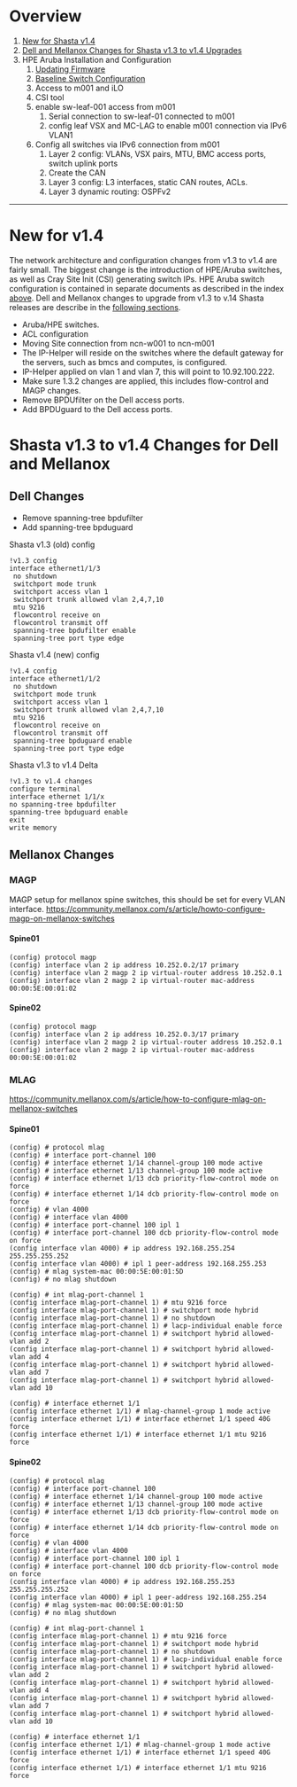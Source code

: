 # Overview
1. [New for Shasta v1.4](#new-for-v1.4)
1. [Dell and Mellanox Changes for Shasta v1.3 to v1.4 Upgrades](#shasta-v1.3-to-v1.4-changes) 
1. HPE Aruba Installation and Configuration
    1. [Updating Firmware](409-MGMT-NET-FIRMWARE-UPDATE.md)
    1. [Baseline Switch Configuration](402-MGMT-NET-BASE-CONFIG.md)
    1. Access to m001 and iLO
    1. CSI tool
    1. enable sw-leaf-001 access from m001
        1. Serial connection to sw-leaf-01 connected to m001 
        1. config leaf VSX and MC-LAG to enable m001 connection via IPv6 VLAN1
    1. Config all switches via IPv6 connection from m001
        1. Layer 2 config: VLANs, VSX pairs, MTU, BMC access ports, switch uplink ports
        1. Create the CAN
        1. Layer 3 config: L3 interfaces, static CAN routes, ACLs.
        1. Layer 3 dynamic routing: OSPFv2

----------------------------------------

# New for v1.4
The network architecture and configuration changes from v1.3 to v1.4 are fairly small. The biggest change is the introduction of HPE/Aruba switches, as well as Cray Site Init (CSI) generating switch IPs. HPE Aruba switch configuration is contained in separate documents as described in the index [above](#overview).  Dell and Mellanox changes to upgrade from v1.3 to v.14 Shasta releases are describe in the [following sections](#shasta-v1.3-to-v1.4-changes-for-dell-and-mellanox).

*   Aruba/HPE switches.
*   ACL configuration
*   Moving Site connection from ncn-w001 to ncn-m001
*   The IP-Helper will reside on the switches where the default gateway for the servers, such as bmcs and computes, is configured.
*   IP-Helper applied on vlan 1 and vlan 7, this will point to 10.92.100.222.
*   Make sure 1.3.2 changes are applied, this includes flow-control and MAGP changes.
*   Remove BPDUfilter on the Dell access ports.
*   Add BPDUguard to the Dell access ports.

 # Shasta v1.3 to v1.4 Changes for Dell and Mellanox
## Dell Changes
* Remove spanning-tree bpdufilter
* Add spanning-tree bpduguard

Shasta v1.3 (old) config
```
!v1.3 config
interface ethernet1/1/3
 no shutdown
 switchport mode trunk
 switchport access vlan 1
 switchport trunk allowed vlan 2,4,7,10
 mtu 9216
 flowcontrol receive on
 flowcontrol transmit off
 spanning-tree bpdufilter enable
 spanning-tree port type edge
```

Shasta v1.4 (new) config
```
!v1.4 config
interface ethernet1/1/2
 no shutdown
 switchport mode trunk
 switchport access vlan 1
 switchport trunk allowed vlan 2,4,7,10
 mtu 9216
 flowcontrol receive on
 flowcontrol transmit off
 spanning-tree bpduguard enable
 spanning-tree port type edge
```

Shasta v1.3 to v1.4 Delta
```
!v1.3 to v1.4 changes
configure terminal
interface ethernet 1/1/x
no spanning-tree bpdufilter 
spanning-tree bpduguard enable
exit
write memory
```

## Mellanox Changes
### MAGP
MAGP setup for mellanox spine switches, this should be set for every VLAN interface. 
https://community.mellanox.com/s/article/howto-configure-magp-on-mellanox-switches
#### Spine01
```
(config) protocol magp
(config) interface vlan 2 ip address 10.252.0.2/17 primary
(config) interface vlan 2 magp 2 ip virtual-router address 10.252.0.1
(config) interface vlan 2 magp 2 ip virtual-router mac-address 00:00:5E:00:01:02
```
#### Spine02
```
(config) protocol magp
(config) interface vlan 2 ip address 10.252.0.3/17 primary
(config) interface vlan 2 magp 2 ip virtual-router address 10.252.0.1
(config) interface vlan 2 magp 2 ip virtual-router mac-address 00:00:5E:00:01:02
```

### MLAG
https://community.mellanox.com/s/article/how-to-configure-mlag-on-mellanox-switches
#### Spine01
```
(config) # protocol mlag
(config) # interface port-channel 100
(config) # interface ethernet 1/14 channel-group 100 mode active
(config) # interface ethernet 1/13 channel-group 100 mode active
(config) # interface ethernet 1/13 dcb priority-flow-control mode on force
(config) # interface ethernet 1/14 dcb priority-flow-control mode on force
(config) # vlan 4000
(config) # interface vlan 4000
(config) # interface port-channel 100 ipl 1
(config) # interface port-channel 100 dcb priority-flow-control mode on force
(config interface vlan 4000) # ip address 192.168.255.254 255.255.255.252
(config interface vlan 4000) # ipl 1 peer-address 192.168.255.253
(config) # mlag system-mac 00:00:5E:00:01:5D
(config) # no mlag shutdown

(config) # int mlag-port-channel 1
(config interface mlag-port-channel 1) # mtu 9216 force
(config interface mlag-port-channel 1) # switchport mode hybrid
(config interface mlag-port-channel 1) # no shutdown
(config interface mlag-port-channel 1) # lacp-individual enable force
(config interface mlag-port-channel 1) # switchport hybrid allowed-vlan add 2
(config interface mlag-port-channel 1) # switchport hybrid allowed-vlan add 4
(config interface mlag-port-channel 1) # switchport hybrid allowed-vlan add 7
(config interface mlag-port-channel 1) # switchport hybrid allowed-vlan add 10

(config) # interface ethernet 1/1
(config interface ethernet 1/1) # mlag-channel-group 1 mode active
(config interface ethernet 1/1) # interface ethernet 1/1 speed 40G force
(config interface ethernet 1/1) # interface ethernet 1/1 mtu 9216 force
```

#### Spine02
```
(config) # protocol mlag
(config) # interface port-channel 100
(config) # interface ethernet 1/14 channel-group 100 mode active
(config) # interface ethernet 1/13 channel-group 100 mode active
(config) # interface ethernet 1/13 dcb priority-flow-control mode on force
(config) # interface ethernet 1/14 dcb priority-flow-control mode on force
(config) # vlan 4000
(config) # interface vlan 4000
(config) # interface port-channel 100 ipl 1
(config) # interface port-channel 100 dcb priority-flow-control mode on force
(config interface vlan 4000) # ip address 192.168.255.253 255.255.255.252
(config interface vlan 4000) # ipl 1 peer-address 192.168.255.254
(config) # mlag system-mac 00:00:5E:00:01:5D
(config) # no mlag shutdown

(config) # int mlag-port-channel 1
(config interface mlag-port-channel 1) # mtu 9216 force
(config interface mlag-port-channel 1) # switchport mode hybrid
(config interface mlag-port-channel 1) # no shutdown
(config interface mlag-port-channel 1) # lacp-individual enable force
(config interface mlag-port-channel 1) # switchport hybrid allowed-vlan add 2
(config interface mlag-port-channel 1) # switchport hybrid allowed-vlan add 4
(config interface mlag-port-channel 1) # switchport hybrid allowed-vlan add 7
(config interface mlag-port-channel 1) # switchport hybrid allowed-vlan add 10

(config) # interface ethernet 1/1
(config interface ethernet 1/1) # mlag-channel-group 1 mode active
(config interface ethernet 1/1) # interface ethernet 1/1 speed 40G force
(config interface ethernet 1/1) # interface ethernet 1/1 mtu 9216 force
```
